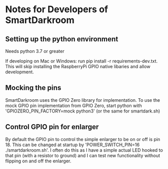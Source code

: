 # Notes for Developers of SmartDarkroom

## Setting up the python environment
Needs python 3.7 or greater

If developing on Mac or Windows: run pip install -r requirements-dev.txt.  
This will skip installing the RaspberryPi GPIO native libaries and allow development.

## Mocking the pins
SmartDarkroom uses the GPIO Zero library for implementation.  To use the mock GPIO pin implementation
from GPIO Zero, start python with 'GPIOZERO_PIN_FACTORY=mock python3' (or the same for smartdark.sh)

## Control GPIO pin for enlarger
By default the GPIO pin to control the simple enlarger to be on or off is pin 18.  This can be changed
at startup by 'POWER_SWITCH_PIN=16 ./smartdarkroom.sh'.  I often do this as I have a simple actual LED
hooked to that pin (with a resistor to ground) and I can test new functionality without flipping 
on and off the enlarger.
